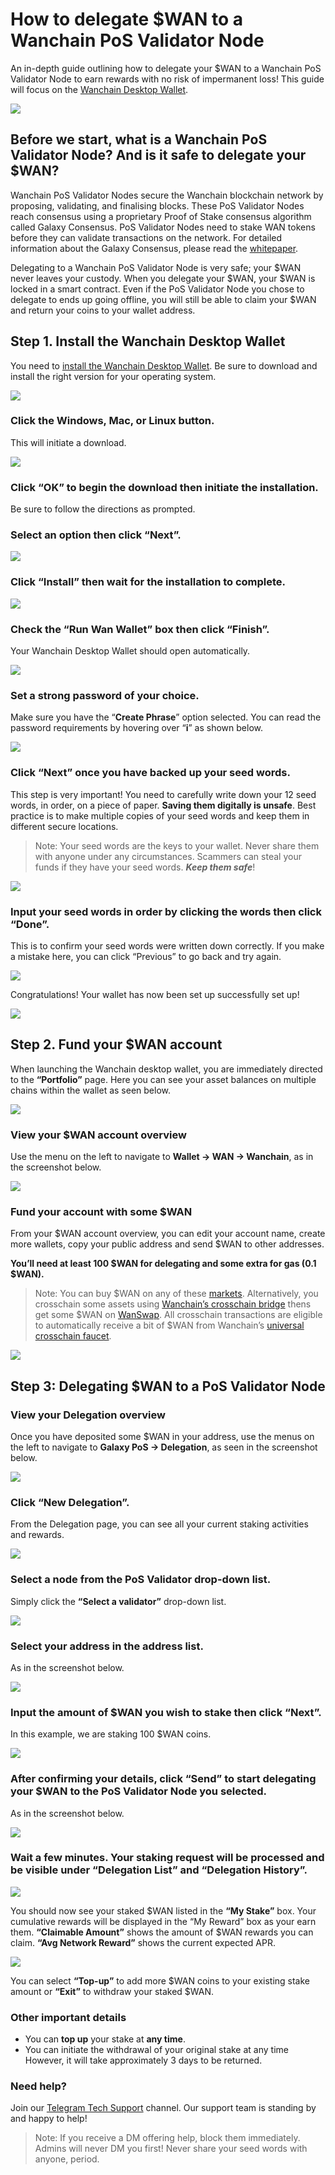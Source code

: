 # How to delegate $WAN to a Wanchain PoS Validator Node

An in-depth guide outlining how to delegate your $WAN to a Wanchain PoS Validator Node to earn rewards with no risk of impermanent loss! This guide will focus on the [Wanchain Desktop Wallet](https://www.wanchain.org/wanwallet).

![](https://miro.medium.com/max/1400/1*kgZVyH-xhhVxviF_DBIMfw.jpeg)

## Before we start, what is a Wanchain PoS Validator Node? And is it safe to delegate your $WAN?

Wanchain PoS Validator Nodes secure the Wanchain blockchain network by proposing, validating, and finalising blocks. These PoS Validator Nodes reach consensus using a proprietary Proof of Stake consensus algorithm called Galaxy Consensus. PoS Validator Nodes need to stake WAN tokens before they can validate transactions on the network. For detailed information about the Galaxy Consensus, please read the [whitepaper](https://www.wanchain.org/files/Galaxy_Consensus_Paper_EN.pdf).

Delegating to a Wanchain PoS Validator Node is very safe; your $WAN never leaves your custody. When you delegate your $WAN, your $WAN is locked in a smart contract. Even if the PoS Validator Node you chose to delegate to ends up going offline, you will still be able to claim your $WAN and return your coins to your wallet address.

## Step 1. Install the Wanchain Desktop Wallet

You need to [install the Wanchain Desktop Wallet](https://www.wanchain.org/wanwallet). Be sure to download and install the right version for your operating system.

![](https://miro.medium.com/max/1400/1*8dPBG1ISANr4pEckHRfK-g.png)

### Click the Windows, Mac, or Linux button.

This will initiate a download.

![](https://miro.medium.com/max/1400/1*NiOShfTRJQC0lZOBq0Juhw.png)

### Click “OK” to begin the download then initiate the installation.

Be sure to follow the directions as prompted.

### Select an option then click “Next”.

![](https://miro.medium.com/max/1012/1*jB8IIkjj9IKmqcPJ3IoVxw.png)

### Click “Install” then wait for the installation to complete.

![](https://miro.medium.com/max/1024/1*oEQavhB4lcrjVJ8Y8MXnzg.png)

### Check the “Run Wan Wallet” box then click “Finish”.

Your Wanchain Desktop Wallet should open automatically.

![](https://miro.medium.com/max/1016/1*Lr9-7xLC8lyrJVCembxF6g.png)

### Set a strong password of your choice.

Make sure you have the “**Create Phrase**” option selected. You can read the password requirements by hovering over “**i**” as shown below.

![](https://miro.medium.com/max/1400/1*cSDJthxL_Ki4typ1axCxbQ.png)

### Click “Next” once you have backed up your seed words.

This step is very important! You need to carefully write down your 12 seed words, in order, on a piece of paper. **Saving them digitally is unsafe**. Best practice is to make multiple copies of your seed words and keep them in different secure locations.

> Note: Your seed words are the keys to your wallet. Never share them with anyone under any circumstances. Scammers can steal your funds if they have your seed words. _**Keep them safe**_!

![](https://miro.medium.com/max/1400/1*XvLCELYkovujZTVy5v0sGg.png)

### Input your seed words in order by clicking the words then click “Done”.

This is to confirm your seed words were written down correctly. If you make a mistake here, you can click “Previous” to go back and try again.

![](https://miro.medium.com/max/1400/1*VFjbZg1Wu6zCBiiMCPf3PA.png)

Congratulations! Your wallet has now been set up successfully set up!

![](https://miro.medium.com/max/1400/1*E0imHg1oa00DL_dPA1p8pQ.png)

## Step 2. Fund your $WAN account

When launching the Wanchain desktop wallet, you are immediately directed to the **“Portfolio”** page. Here you can see your asset balances on multiple chains within the wallet as seen below.

![](https://miro.medium.com/max/1400/1*8fqXjMmHzs_QCdTl7PJBXA.png)

### View your $WAN account overview

Use the menu on the left to navigate to **Wallet → WAN → Wanchain**, as in the screenshot below.

![](https://miro.medium.com/max/1400/1*C2amvB_Gt19IJuy1Nl43Hw.png)

### Fund your account with some $WAN

From your $WAN account overview, you can edit your account name, create more wallets, copy your public address and send $WAN to other addresses.

**You’ll need at least 100 $WAN for delegating and some extra for gas (0.1 $WAN).**

> Note: You can buy $WAN on any of these [markets](https://coinmarketcap.com/currencies/wanchain/markets/). Alternatively, you crosschain some assets using [Wanchain’s crosschain bridge](https://bridge.wanchain.org/#/) thens get some $WAN on [WanSwap](https://www.wanswap.finance/#/swap). All crosschain transactions are eligible to automatically receive a bit of $WAN from Wanchain’s [universal crosschain faucet](https://medium.com/wanchain-foundation/interoperable-defi-made-easy-wan-cross-chain-faucet-now-supports-all-tokens-e68be483739).

![](https://miro.medium.com/max/1400/1*ZLzcuqhr76Nmo4mWxt7N1w.png)

## Step 3: Delegating $WAN to a PoS Validator Node

### View your Delegation overview

Once you have deposited some $WAN in your address, use the menus on the left to navigate to **Galaxy PoS → Delegation**, as seen in the screenshot below.

![](https://miro.medium.com/max/1400/1*8aZLqB8Fl_a0FX1r-2LGsw.jpeg)

### Click “New Delegation”.

From the Delegation page, you can see all your current staking activities and rewards.

![](https://miro.medium.com/max/1400/1*BaWbqlXocJHkfShmnUZ8sg.jpeg)

### Select a node from the PoS Validator drop-down list.

Simply click the **“Select a validator”** drop-down list.

![](https://miro.medium.com/max/1400/1*78vDylYX-RtLqvE-2X8_zQ.png)

### Select your address in the address list.

As in the screenshot below.

![](https://miro.medium.com/max/1400/1*4JwqUKawv3w-Oy7oFAzeeA.png)

### Input the amount of $WAN you wish to stake then click “Next”.

In this example, we are staking 100 $WAN coins.

![](https://miro.medium.com/max/1400/1*6G0bSsYa_4rdjQEiWfGWjg.jpeg)

### After confirming your details, click “Send” to start delegating your $WAN to the PoS Validator Node you selected.

As in the screenshot below.

![](https://miro.medium.com/max/1400/1*swSpXHw2usEP0dicZZW7Lw.png)

### Wait a few minutes. Your staking request will be processed and be visible under “Delegation List” and “Delegation History”.

![](https://miro.medium.com/max/1400/1*C5xAcWaxgqX9tILWTUi6-Q.png)

You should now see your staked $WAN listed in the **“My Stake”** box. Your cumulative rewards will be displayed in the “My Reward” box as your earn them. **“Claimable Amount”** shows the amount of $WAN rewards you can claim. **“Avg Network Reward”** shows the current expected APR.

![](https://miro.medium.com/max/1400/1*w1OKtPoQQEIF2dL8bs9bXQ.jpeg)

You can select **“Top-up”** to add more $WAN coins to your existing stake amount or **“Exit”** to withdraw your staked $WAN.

### Other important details

- You can **top up** your stake at **any time**.
- You can initiate the withdrawal of your original stake at any time However, it will take approximately 3 days to be returned.

### Need help?

Join our [Telegram Tech Support](https://t.me/WanchainSupport) channel. Our support team is standing by and happy to help!

> Note: If you receive a DM offering help, block them immediately. Admins will never DM you first! Never share your seed words with anyone, period.
